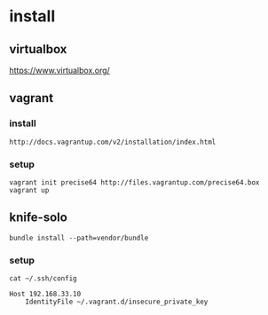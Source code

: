# install

## virtualbox

https://www.virtualbox.org/

## vagrant

### install

    http://docs.vagrantup.com/v2/installation/index.html

### setup

    vagrant init precise64 http://files.vagrantup.com/precise64.box
    vagrant up

## knife-solo

    bundle install --path=vendor/bundle

### setup

    cat ~/.ssh/config

    Host 192.168.33.10
        IdentityFile ~/.vagrant.d/insecure_private_key

